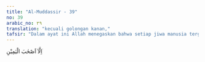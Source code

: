 ```yaml
---
title: "Al-Muddassir - 39"
no: 39
arabic_no: ٣٩
translation: "kecuali golongan kanan,"
tafsir: "Dalam ayat ini Allah menegaskan bahwa setiap jiwa manusia tergadai di sisi Allah. Baik yang muslim maupun yang kafir, yang ingkar atau pun yang taat, semuanya tergantung kepada Allah. Tiap jiwa terikat dengan amal yang dikerjakan sampai hari Kiamat, kecuali golongan kanan. Artinya mereka dapat melepaskan keterikatan mereka di sisi Allah dengan amal-amal baik yang mereka kerjakan, sebagaimana halnya seorang dapat melepaskan diri dari status gadai karena telah membayarkan kewajibannya.\n\nGolongan kanan yang dimaksudkan adalah orang-orang mukmin yang ikhlas, yang menerima buku amalan mereka di sebelah kanan di hari Kiamat. Akan tetapi, ada pula yang mengatakan golongan kanan dalam ayat ini adalah anak-anak yang memang belum diperhitungkan dosa dan kejahatannya. Bahkan ada yang berpendapat golongan kanan itu adalah para malaikat."
---
```

اِلَّآ اَصْحٰبَ الْيَمِيْنِ ۛ 